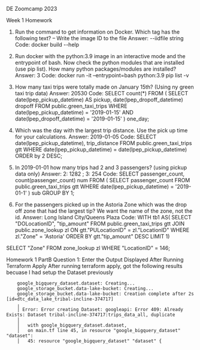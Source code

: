 DE Zoomcamp 2023 

Week 1 Homework

1.	Run the command to get information on Docker.  Which tag has the following text? – Write the image ID to the file
Answer: --iidfile string
Code: docker build --help

2.	Run docker with the python:3.9 image in an interactive mode and the entrypoint of bash.  Now check the python modules that are installed (use pip list).  How many python packages/modules are installed?
Answer: 3
Code: docker run -it –entrypoint=bash python:3.9
            pip list -v
3.	How many taxi trips were totally made on January 15th? (Using ny green taxi trip data)
Answer: 20530
Code: SELECT count(*)
FROM (
		SELECT date(lpep_pickup_datetime) 
			AS pickup, date(lpep_dropoff_datetime) dropoff
		FROM public.green_taxi_trips
		WHERE date(lpep_pickup_datetime) = '2019-01-15' 
			AND date(lpep_dropoff_datetime) = '2019-01-15'
	  ) one_day;
4.	Which was the day with the largest trip distance. Use the pick up time for your calculations.
	Answer: 2019-01-05
	Code: SELECT date(lpep_pickup_datetime), trip_distance
	     FROM public.green_taxi_trips gtt 
	     WHERE date(lpep_pickup_datetime) = date(lpep_pickup_datetime)
	     ORDER by 2 DESC;
5.	In 2019-01-01 how many trips had 2 and 3 passengers? (using pickup data only)
	Answer: 2: 1282 ; 3: 254
	Code: SELECT passenger_count, count(passenger_count) num
		FROM (
			SELECT passenger_count
			FROM public.green_taxi_trips gtt 
			WHERE date(lpep_pickup_datetime) = '2019-01-1' 
			 ) sub
		GROUP BY 1;
6.	For the passengers picked up in the Astoria Zone which was the drop off zone that had the largest tip?  We want the name of the zone, not the id.
	Answer: Long Island City/Queens Plaza
	Code: WITH tb1 AS(
		SELECT "DOLocationID", "tip_amount"
		FROM public.green_taxi_trips gtt 
			JOIN public.zone_lookup zl 
				ON gtt."PULocationID" = zl."LocationID"
		WHERE zl."Zone" = 'Astoria'
		ORDER BY gtt."tip_amount" DESC 
		LIMIT 1)

SELECT "Zone"
FROM zone_lookup zl 
WHERE "LocationID" = 146;

Homework 1 PartB
    Question 1: Enter the Output Displayed After Running Terraform Apply
       After running terraform apply, got the following results becuase I had setup the Dataset previously
        
        google_bigquery_dataset.dataset: Creating...
        google_storage_bucket.data-lake-bucket: Creating...
        google_storage_bucket.data-lake-bucket: Creation complete after 2s [id=dtc_data_lake_tribal-incline-374717]
        ╷
        │ Error: Error creating Dataset: googleapi: Error 409: Already Exists: Dataset tribal-incline-374717:trips_data_all, duplicate
        │
        │   with google_bigquery_dataset.dataset,
        │   on main.tf line 45, in resource "google_bigquery_dataset" "dataset":
        │   45: resource "google_bigquery_dataset" "dataset" {

